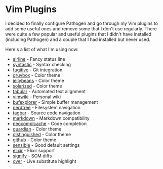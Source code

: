 
# Vim Plugins

I decided to finally configure Pathogen and go through my Vim plugins to add
some useful ones and remove some that I don't use regularly. There were quite a
few popular and useful plugins that I didn't have installed (including Pathogen)
and a couple that I had installed but never used.

Here's a list of what I'm using now:

  * [airline](https://github.com/bling/vim-airline) - Fancy status line
  * [syntastic](https://github.com/scrooloose/syntastic) - Syntax checking
  * [fugitive](https://github.com/tpope/vim-fugitive) - Git integration
  * [gruvbox](https://github.com/morhetz/gruvbox) - Color theme
  * [jellybeans](https://github.com/nanotech/jellybeans.vim) - Color theme
  * [solarized](https://github.com/altercation/vim-colors-solarized) - Color
    theme
  * [tabular](https://github.com/godlygeek/tabular) - Automated text alignment
  * [vimwiki](https://github.com/vim-scripts/vimwiki) - Personal wiki
  * [bufexplorer](https://github.com/vim-scripts/bufexplorer.zip) - Simple
    buffer management
  * [nerdtree](https://github.com/scrooloose/nerdtree) - Filesystem navigation
  * [tagbar](https://github.com/majutsushi/tagbar) - Source code navigation
  * [markdown](https://github.com/tpope/vim-markdown) - Markdown compatibility
  * [neocomplcache](https://github.com/Shougo/neocomplcache.vim) - Code
    completion
  * [guardian](https://github.com/vim-scripts/Guardian) - Color theme
  * [distinguished](https://github.com/Lokaltog/vim-distinguished) - Color theme
  * [github](https://github.com/vim-scripts/github-theme) - Color theme
  * [sensible](https://github.com/tpope/vim-sensible) - Good default settings
  * [elixir](https://github.com/elixir-lang/vim-elixir) - Elixir support
  * [signify](https://github.com/mhinz/vim-signify) - SCM diffs
  * [over](https://github.com/osyo-manga/vim-over) - Live substitute highlight
